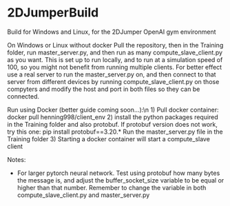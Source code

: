 # 2DJumperBuild
Build for Windows and Linux, for the 2DJumper OpenAI gym environment

On Windows or Linux without docker
Pull the repository, then in the Training folder, run master_server.py, and then run as many compute_slave_client.py as you want. This is set up to run locally, and to run at a simulation speed of 100, so you might not benefit from running multiple clients. For better effect use a real server to run the master_server.py on, and then connect to that server from different devices by running compute_slave_client.py on those compyters and modify the host and port in both files so they can be connected.

Run using Docker (better guide coming soon...):\n
1)
Pull docker container: docker pull henning998/client_env
2)
install the python packages required in the Training folder and also protobuf. If protobuf version does not work, try this one: pip install protobuf==3.20.*
Run the master_server.py file in the Training folder
3)
Starting a docker container will start a compute_slave client

Notes:
- For larger pytorch neural network. Test using protobuf how many bytes the message is, and adjust the buffer_socket_size variable to be equal or higher than that number. Remember to change the variable in both compute_slave_client.py and master_server.py
